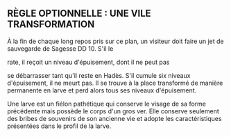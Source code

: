 ## RÈGLE OPTIONNELLE : UNE VILE TRANSFORMATION

À la fin de chaque long repos pris sur ce plan, un visiteur
doit faire un jet de sauvegarde de Sagesse DD 10. S'il le

rate, il reçoit un niveau d'épuisement, dont il ne peut pas

se débarrasser tant qu'il reste en Hadès. S'il cumule six
niveaux d'épuisement, il ne meurt pas. Il se trouve à la place
transformé de manière permanente en larve et perd alors
tous ses niveaux d'épuisement.

Une larve est un fiélon pathétique qui conserve le visage
de sa forme précédente mais possède le corps d'un gros
ver. Elle conserve seulement des bribes de souvenirs de son
ancienne vie et adopte les caractéristiques présentées dans
le profil de la larve.
